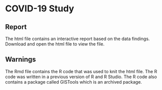 # COVID-19 Study

## Report
The html file contains an interactive report based on the data findings. Download and open the html file to view the file.


## Warnings
The Rmd file contains the R code that was used to knit the html file. The R code was written in a previous version of R and R Studio.
The R code also contains a package called GISTools which is an archived package. 
